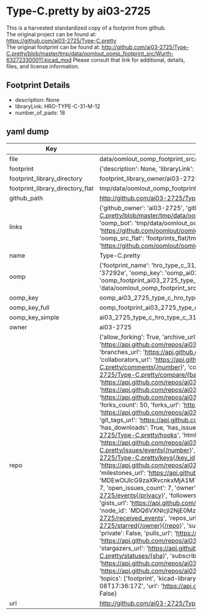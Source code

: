 # Type-C.pretty by ai03-2725  
This is a harvested standardized copy of a footprint from github.  
The original project can be found at:  
https://github.com/ai03-2725/Type-C.pretty  
The original footprint can be found at:
http://github.com/ai03-2725/Type-C.pretty/blob/master/tmp/data/oomlout_oomp_footprint_src/Wurth-632723300011.kicad_mod
Please consult that link for additional, details, files, and license information.  
## Footprint Details
* description: None  
* libraryLink: HRO-TYPE-C-31-M-12  
* number_of_pads: 18  
## yaml dump  
| Key | Value |  
| --- | --- |  
| file | data/oomlout_oomp_footprint_src/Type-C.pretty/HRO-TYPE-C-31-M-12.kicad_mod |  
| footprint | {'description': None, 'libraryLink': 'HRO-TYPE-C-31-M-12', 'number_of_pads': 18} |  
| footprint_library_directory | footprint_library_owner/ai03-2725_Type-C.pretty |  
| footprint_library_directory_flat | tmp/data/oomlout_oomp_footprint_src/footprints_flat/ai03_2725_type_c_hro_type_c_31_m_12/working |  
| github_path | http://github.com/ai03-2725/Type-C.pretty/blob/master/tmp/data/oomlout_oomp_footprint_src/HRO-TYPE-C-31-M-12.kicad_mod |  
| links | {'github_owner': 'ai03-2725', 'github_repo_name': 'Type-C.pretty', 'github_src': 'http://github.com/ai03-2725/Type-C.pretty/blob/master/tmp/data/oomlout_oomp_footprint_src/Wurth-632723300011.kicad_mod', 'github_src_repo': 'https://github.com/ai03-2725/Type-C.pretty', 'oomp_bot': 'tmp/data/oomlout_oomp_footprint_src/footprints/ai03_2725_type_c_hro_type_c_31_m_12/working', 'oomp_bot_github': 'https://github.com/oomlout/oomlout_oomp_footprint_bot/tree/main/tmp/data/oomlout_oomp_footprint_src/footprints/ai03_2725_type_c_hro_type_c_31_m_12/working', 'oomp_src_flat': 'footprints_flat/tmp/data/oomlout_oomp_footprint_src/footprints_flat/ai03_2725_type_c_hro_type_c_31_m_12/working', 'oomp_src_flat_github': 'https://github.com/oomlout/oomlout_oomp_footprint_src/tree/main/tmp/data/oomlout_oomp_footprint_src/footprints_flat/ai03_2725_type_c_hro_type_c_31_m_12/working'} |  
| name | Type-C.pretty |  
| oomp | {'footprint_name': 'hro_type_c_31_m_12', 'library_name': 'type_c', 'md5': '37292eabfd633468ec73c4ab1aeba3ca', 'md5_10': '37292eabfd', 'md5_5': '37292', 'md5_6': '37292e', 'oomp_key': 'oomp_ai03_2725_type_c_hro_type_c_31_m_12', 'oomp_key_extra': 'oomp_footprint_ai03_2725_type_c_hro_type_c_31_m_12', 'oomp_key_full': 'oomp_footprint_ai03_2725_type_c_hro_type_c_31_m_12_37292e', 'oomp_key_simple': 'ai03_2725_type_c_hro_type_c_31_m_12', 'original_filename': 'data/oomlout_oomp_footprint_src/Type-C.pretty/HRO-TYPE-C-31-M-12.kicad_mod', 'owner_name': 'ai03_2725'} |  
| oomp_key | oomp_ai03_2725_type_c_hro_type_c_31_m_12 |  
| oomp_key_full | oomp_footprint_ai03_2725_type_c_hro_type_c_31_m_12 |  
| oomp_key_simple | ai03_2725_type_c_hro_type_c_31_m_12 |  
| owner | ai03-2725 |  
| repo | {'allow_forking': True, 'archive_url': 'https://api.github.com/repos/ai03-2725/Type-C.pretty/{archive_format}{/ref}', 'archived': False, 'assignees_url': 'https://api.github.com/repos/ai03-2725/Type-C.pretty/assignees{/user}', 'blobs_url': 'https://api.github.com/repos/ai03-2725/Type-C.pretty/git/blobs{/sha}', 'branches_url': 'https://api.github.com/repos/ai03-2725/Type-C.pretty/branches{/branch}', 'clone_url': 'https://github.com/ai03-2725/Type-C.pretty.git', 'collaborators_url': 'https://api.github.com/repos/ai03-2725/Type-C.pretty/collaborators{/collaborator}', 'comments_url': 'https://api.github.com/repos/ai03-2725/Type-C.pretty/comments{/number}', 'commits_url': 'https://api.github.com/repos/ai03-2725/Type-C.pretty/commits{/sha}', 'compare_url': 'https://api.github.com/repos/ai03-2725/Type-C.pretty/compare/{base}...{head}', 'contents_url': 'https://api.github.com/repos/ai03-2725/Type-C.pretty/contents/{+path}', 'contributors_url': 'https://api.github.com/repos/ai03-2725/Type-C.pretty/contributors', 'created_at': '2018-02-06T20:04:28Z', 'default_branch': 'master', 'deployments_url': 'https://api.github.com/repos/ai03-2725/Type-C.pretty/deployments', 'description': 'KiCad library for various Type-C USB connectors', 'disabled': False, 'downloads_url': 'https://api.github.com/repos/ai03-2725/Type-C.pretty/downloads', 'events_url': 'https://api.github.com/repos/ai03-2725/Type-C.pretty/events', 'fork': False, 'forks': 50, 'forks_count': 50, 'forks_url': 'https://api.github.com/repos/ai03-2725/Type-C.pretty/forks', 'full_name': 'ai03-2725/Type-C.pretty', 'git_commits_url': 'https://api.github.com/repos/ai03-2725/Type-C.pretty/git/commits{/sha}', 'git_refs_url': 'https://api.github.com/repos/ai03-2725/Type-C.pretty/git/refs{/sha}', 'git_tags_url': 'https://api.github.com/repos/ai03-2725/Type-C.pretty/git/tags{/sha}', 'git_url': 'git://github.com/ai03-2725/Type-C.pretty.git', 'has_discussions': False, 'has_downloads': True, 'has_issues': True, 'has_pages': False, 'has_projects': True, 'has_wiki': True, 'homepage': '', 'hooks_url': 'https://api.github.com/repos/ai03-2725/Type-C.pretty/hooks', 'html_url': 'https://github.com/ai03-2725/Type-C.pretty', 'id': 120516652, 'is_template': False, 'issue_comment_url': 'https://api.github.com/repos/ai03-2725/Type-C.pretty/issues/comments{/number}', 'issue_events_url': 'https://api.github.com/repos/ai03-2725/Type-C.pretty/issues/events{/number}', 'issues_url': 'https://api.github.com/repos/ai03-2725/Type-C.pretty/issues{/number}', 'keys_url': 'https://api.github.com/repos/ai03-2725/Type-C.pretty/keys{/key_id}', 'labels_url': 'https://api.github.com/repos/ai03-2725/Type-C.pretty/labels{/name}', 'language': None, 'languages_url': 'https://api.github.com/repos/ai03-2725/Type-C.pretty/languages', 'license': None, 'merges_url': 'https://api.github.com/repos/ai03-2725/Type-C.pretty/merges', 'milestones_url': 'https://api.github.com/repos/ai03-2725/Type-C.pretty/milestones{/number}', 'mirror_url': None, 'name': 'Type-C.pretty', 'network_count': 50, 'node_id': 'MDEwOlJlcG9zaXRvcnkxMjA1MTY2NTI=', 'notifications_url': 'https://api.github.com/repos/ai03-2725/Type-C.pretty/notifications{?since,all,participating}', 'open_issues': 7, 'open_issues_count': 7, 'owner': {'avatar_url': 'https://avatars.githubusercontent.com/u/26614352?v=4', 'events_url': 'https://api.github.com/users/ai03-2725/events{/privacy}', 'followers_url': 'https://api.github.com/users/ai03-2725/followers', 'following_url': 'https://api.github.com/users/ai03-2725/following{/other_user}', 'gists_url': 'https://api.github.com/users/ai03-2725/gists{/gist_id}', 'gravatar_id': '', 'html_url': 'https://github.com/ai03-2725', 'id': 26614352, 'login': 'ai03-2725', 'node_id': 'MDQ6VXNlcjI2NjE0MzUy', 'organizations_url': 'https://api.github.com/users/ai03-2725/orgs', 'received_events_url': 'https://api.github.com/users/ai03-2725/received_events', 'repos_url': 'https://api.github.com/users/ai03-2725/repos', 'site_admin': False, 'starred_url': 'https://api.github.com/users/ai03-2725/starred{/owner}{/repo}', 'subscriptions_url': 'https://api.github.com/users/ai03-2725/subscriptions', 'type': 'User', 'url': 'https://api.github.com/users/ai03-2725'}, 'private': False, 'pulls_url': 'https://api.github.com/repos/ai03-2725/Type-C.pretty/pulls{/number}', 'pushed_at': '2022-01-31T17:15:44Z', 'releases_url': 'https://api.github.com/repos/ai03-2725/Type-C.pretty/releases{/id}', 'size': 146, 'ssh_url': 'git@github.com:ai03-2725/Type-C.pretty.git', 'stargazers_count': 214, 'stargazers_url': 'https://api.github.com/repos/ai03-2725/Type-C.pretty/stargazers', 'statuses_url': 'https://api.github.com/repos/ai03-2725/Type-C.pretty/statuses/{sha}', 'subscribers_count': 10, 'subscribers_url': 'https://api.github.com/repos/ai03-2725/Type-C.pretty/subscribers', 'subscription_url': 'https://api.github.com/repos/ai03-2725/Type-C.pretty/subscription', 'svn_url': 'https://github.com/ai03-2725/Type-C.pretty', 'tags_url': 'https://api.github.com/repos/ai03-2725/Type-C.pretty/tags', 'teams_url': 'https://api.github.com/repos/ai03-2725/Type-C.pretty/teams', 'temp_clone_token': None, 'topics': ['footprint', 'kicad-library', 'type-c', 'usb-c'], 'trees_url': 'https://api.github.com/repos/ai03-2725/Type-C.pretty/git/trees{/sha}', 'updated_at': '2023-09-08T17:36:17Z', 'url': 'https://api.github.com/repos/ai03-2725/Type-C.pretty', 'visibility': 'public', 'watchers': 214, 'watchers_count': 214, 'web_commit_signoff_required': False} |  
| url | http://github.com/ai03-2725/Type-C.pretty |  


